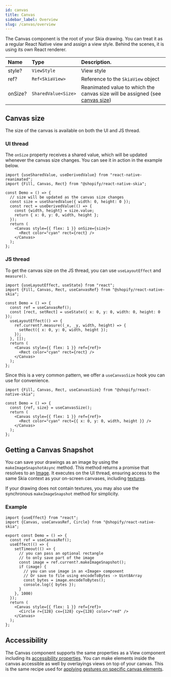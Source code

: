 ```yaml
---
id: canvas
title: Canvas
sidebar_label: Overview
slug: /canvas/overview
---
```


The Canvas component is the root of your Skia drawing.
You can treat it as a regular React Native view and assign a view style.
Behind the scenes, it is using its own React renderer.

| Name | Type     |  Description.    |
|:-----|:---------|:-----------------|
| style?   | `ViewStyle` | View style |
| ref?   | `Ref<SkiaView>` | Reference to the `SkiaView` object |
| onSize? | `SharedValue<Size>` | Reanimated value to which the canvas size will be assigned  (see [canvas size](/docs/animations/hooks#canvas-size)) |

## Canvas size

The size of the canvas is available on both the UI and JS thread.

### UI thread

The `onSize` property receives a shared value, which will be updated whenever the canvas size changes.
You can see it in action in the example below.

```tsx twoslash
import {useSharedValue, useDerivedValue} from "react-native-reanimated";
import {Fill, Canvas, Rect} from "@shopify/react-native-skia";

const Demo = () => {
  // size will be updated as the canvas size changes
  const size = useSharedValue({ width: 0, height: 0 });
  const rect = useDerivedValue(() => {
    const {width, height} = size.value;
    return { x: 0, y: 0, width, height };
  });
  return (
    <Canvas style={{ flex: 1 }} onSize={size}>
      <Rect color="cyan" rect={rect} />
    </Canvas>
  );
};
```

### JS thread

To get the canvas size on the JS thread, you can use `useLayoutEffect` and `measure()`.

```tsx twoslash
import {useLayoutEffect, useState} from "react";
import {Fill, Canvas, Rect, useCanvasRef} from "@shopify/react-native-skia";

const Demo = () => {
  const ref = useCanvasRef();
  const [rect, setRect] = useState({ x: 0, y: 0, width: 0, height: 0 });
  useLayoutEffect(() => {
    ref.current?.measure((_x, _y, width, height) => {
      setRect({ x: 0, y: 0, width, height });
    });
  }, []);
  return (
    <Canvas style={{ flex: 1 }} ref={ref}>
      <Rect color="cyan" rect={rect} />
    </Canvas>
  );
};
```

Since this is a very common pattern, we offer a `useCanvasSize` hook you can use for convenience.

```tsx twoslash
import {Fill, Canvas, Rect, useCanvasSize} from "@shopify/react-native-skia";

const Demo = () => {
  const {ref, size} = useCanvasSize();
  return (
    <Canvas style={{ flex: 1 }} ref={ref}>
      <Rect color="cyan" rect={{ x: 0, y: 0, width, height }} />
    </Canvas>
  );
};
```

## Getting a Canvas Snapshot

You can save your drawings as an image by using the `makeImageSnapshotAsync` method. This method returns a promise that resolves to an [Image](/docs/images).
It executes on the UI thread, ensuring access to the same Skia context as your on-screen canvases, including [textures](https://shopify.github.io/react-native-skia/docs/animations/textures).

If your drawing does not contain textures, you may also use the synchronous `makeImageSnapshot` method for simplicity.

### Example

```tsx twoslash
import {useEffect} from "react";
import {Canvas, useCanvasRef, Circle} from "@shopify/react-native-skia";

export const Demo = () => {
  const ref = useCanvasRef();
  useEffect(() => {
    setTimeout(() => {
      // you can pass an optional rectangle
      // to only save part of the image
      const image = ref.current?.makeImageSnapshot();
      if (image) {
        // you can use image in an <Image> component
        // Or save to file using encodeToBytes -> Uint8Array
        const bytes = image.encodeToBytes();
        console.log({ bytes });
      }
    }, 1000)
  });
  return (
    <Canvas style={{ flex: 1 }} ref={ref}>
      <Circle r={128} cx={128} cy={128} color="red" />
    </Canvas>
  );
};
```

## Accessibility

The Canvas component supports the same properties as a View component including its [accessibility properties](https://reactnative.dev/docs/accessibility#accessible).
You can make elements inside the canvas accessible as well by overlayings views on top of your canvas.
This is the same recipe used for [applying gestures on specific canvas elements](https://shopify.github.io/react-native-skia/docs/animations/gestures/#element-tracking).